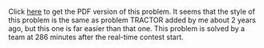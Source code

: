 <p>Click <a href="../../../content/john_jones:mahjong.pdf">here</a> to get the PDF version of this problem. It seems that the style of this problem is the same as problem TRACTOR added by me about 2 years ago, but this one is far easier than that one. This problem is solved by a team at 286 minutes after the real-time contest start.</p>